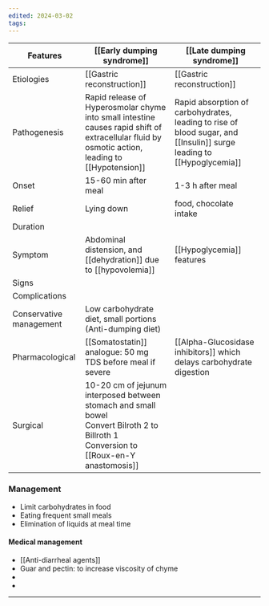 ```yaml
---
edited: 2024-03-02
tags:
---
```


| Features                | [[Early dumping syndrome]]                                                                                                                        | [[Late dumping syndrome]]                                                                                            |
| ----------------------- | ------------------------------------------------------------------------------------------------------------------------------------------------- | -------------------------------------------------------------------------------------------------------------------- |
| Etiologies              | [[Gastric reconstruction]]                                                                                                                        | [[Gastric reconstruction]]                                                                                           |
| Pathogenesis            | Rapid release of  Hyperosmolar chyme into small intestine causes rapid shift of extracellular fluid by osmotic action, leading to [[Hypotension]] | Rapid absorption of carbohydrates, leading to rise of blood sugar, and [[Insulin]] surge leading to [[Hypoglycemia]] |
| Onset                   | 15-60 min after meal                                                                                                                              | 1-3 h after meal                                                                                                     |
| Relief                  | Lying down                                                                                                                                        | food, chocolate intake                                                                                               |
| Duration                |                                                                                                                                                   |                                                                                                                      |
| Symptom                 | Abdominal distension, and [[dehydration]] due to [[hypovolemia]]                                                                                  | [[Hypoglycemia]] features                                                                                            |
| Signs                   |                                                                                                                                                   |                                                                                                                      |
| Complications           |                                                                                                                                                   |                                                                                                                      |
| Conservative management | Low carbohydrate diet, small portions (Anti-dumping diet)                                                                                         |                                                                                                                      |
| Pharmacological         | [[Somatostatin]] analogue: 50 mg TDS before meal if severe                                                                                        | [[Alpha-Glucosidase inhibitors]] which delays carbohydrate digestion                                                 |
| Surgical                | 10-20 cm of jejunum interposed between stomach and small bowel<br>Convert Bilroth 2 to Billroth 1<br>Conversion to [[Roux-en-Y anastomosis]]      |                                                                                                                      |

### Management
- Limit carbohydrates in food
- Eating frequent small meals
- Elimination of liquids at meal time
#### Medical management
- [[Anti-diarrheal agents]]
- Guar and pectin: to increase viscosity of chyme
- 
- 

---
